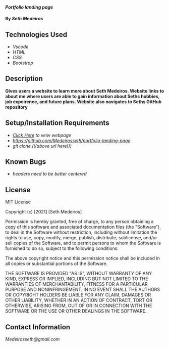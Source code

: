 #### _Portfolio landing page_

#### By _Seth Medeiros_

## Technologies Used

* _Vscode_
* _HTML_
* _CSS_
* _Bootstrap_

## Description

__Gives users a website to learn more about Seth Medeiros. Website links to about me where users are able to 
gain information about Seths hobbies, job expeirence, and future plans. Website also navigates to Seths GitHub
repository__

## Setup/Installation Requirements

* _[Click Here](https://medeirosseth.github.io/portfolio-landing-page/) to veiw webpage_
* _https://github.com/Medeirosseth/portfolio-landing-page_
* _git clone (((above url here)))_


## Known Bugs

* _headers need to be better centered_

## License

MIT License

Copyright (c) [2021] [Seth Medeiros]

Permission is hereby granted, free of charge, to any person obtaining a copy
of this software and associated documentation files (the "Software"), to deal
in the Software without restriction, including without limitation the rights
to use, copy, modify, merge, publish, distribute, sublicense, and/or sell
copies of the Software, and to permit persons to whom the Software is
furnished to do so, subject to the following conditions:

The above copyright notice and this permission notice shall be included in all
copies or substantial portions of the Software.

THE SOFTWARE IS PROVIDED "AS IS", WITHOUT WARRANTY OF ANY KIND, EXPRESS OR
IMPLIED, INCLUDING BUT NOT LIMITED TO THE WARRANTIES OF MERCHANTABILITY,
FITNESS FOR A PARTICULAR PURPOSE AND NONINFRINGEMENT. IN NO EVENT SHALL THE
AUTHORS OR COPYRIGHT HOLDERS BE LIABLE FOR ANY CLAIM, DAMAGES OR OTHER
LIABILITY, WHETHER IN AN ACTION OF CONTRACT, TORT OR OTHERWISE, ARISING FROM,
OUT OF OR IN CONNECTION WITH THE SOFTWARE OR THE USE OR OTHER DEALINGS IN THE
SOFTWARE.

## Contact Information

_Medeirosseth@gmail.com_